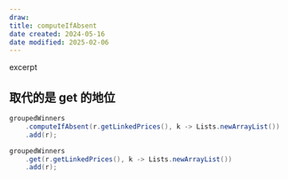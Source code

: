 ```yaml
---
draw:
title: computeIfAbsent
date created: 2024-05-16
date modified: 2025-02-06
---
```


excerpt

<!-- more -->

## 取代的是 get 的地位

```java
groupedWinners
	.computeIfAbsent(r.getLinkedPrices(), k -> Lists.newArrayList())
	.add(r);

groupedWinners
	.get(r.getLinkedPrices(), k -> Lists.newArrayList())
	.add(r);
```
